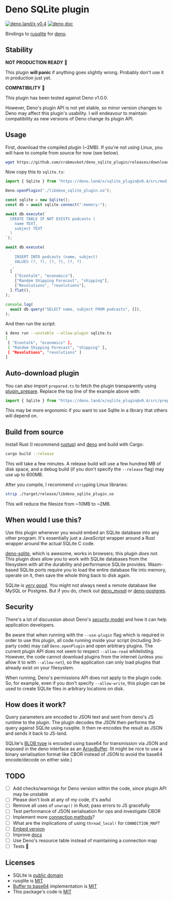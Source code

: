 # Deno SQLite plugin

<a href="https://deno.land/x/sqlite_plugin@v0.4"><img src="https://img.shields.io/badge/deno.land%2Fx-v0.4-yellow" alt="deno.land/x v0.4"></a>
<a href="https://doc.deno.land/https/deno.land/x/sqlite_plugin/src/mod.ts"><img src="https://doc.deno.land/badge.svg" alt="deno doc"></a>

Bindings to [rusqlite](https://github.com/jgallagher/rusqlite) for [deno](https://deno.land).

## Stability

**NOT PRODUCTION READY** :rotating_light:

This plugin **will panic** if anything goes slightly wrong.
Probably don't use it in production just yet.

**COMPATIBILITY** 🦕

This plugin has been tested against Deno v1.0.0.

However, Deno's plugin API is not yet stable, so minor version changes to Deno may affect this plugin's usability.
I will endeavour to maintain compatibility as new versions of Deno change its plugin API.

## Usage

First, download the compiled plugin (~2MB).
If you're not using Linux, you will have to compile from source for now (see below).

```bash
wget https://github.com/crabmusket/deno_sqlite_plugin/releases/download/v0.4/libdeno_sqlite_plugin.so
```

Now copy this to `sqlite.ts`:

```ts
import { Sqlite } from "https://deno.land/x/sqlite_plugin@v0.4/src/mod.ts";

Deno.openPlugin("./libdeno_sqlite_plugin.so");

const sqlite = new Sqlite();
const db = await sqlite.connect(":memory:");

await db.execute(`
  CREATE TABLE IF NOT EXISTS podcasts (
    name TEXT,
    subject TEXT
  )
`);

await db.execute(
  `
    INSERT INTO podcasts (name, subject)
    VALUES (?, ?), (?, ?), (?, ?)
  `,
  [
    ["Econtalk", "economics"],
    ["Random Shipping Forecast", "shipping"],
    ["Revolutions", "revolutions"],
  ].flat(),
);

console.log(
  await db.query("SELECT name, subject FROM podcasts", []),
);

```

And then run the script:

```bash
$ deno run --unstable --allow-plugin sqlite.ts
[
 [ "Econtalk", "economics" ],
 [ "Random Shipping Forecast", "shipping" ],
 [ "Revolutions", "revolutions" ]
]
```

## Auto-download plugin

You can also import `prepared.ts` to fetch the plugin transparently using [plugin_prepare](https://github.com/manyuanrong/deno-plugin-prepare).
Replace the top line of the example above with:

```ts
import { Sqlite } from "https://deno.land/x/sqlite_plugin@v0.4/src/prepared.ts";
```

This may be more ergonomic if you want to use Sqlite in a library that others will depend on.

## Build from source

Install Rust (I recommend [rustup](https://rustup.rs/)) and [deno](https://deno.land/#install) and build with Cargo:

```bash
cargo build --release
```

This will take a few minutes.
A release build will use a few hundred MB of disk space, and a debug build (if you don't specify the `--release` flag) may use up to 600MB.

After you compile, I recommend `strip`ping Linux libraries:

```bash
strip ./target/release/libdeno_sqlite_plugin.so
```

This will reduce the filesize from ~10MB to ~2MB.

## When would I use this?

Use this plugin whenever you would embed an SQLite database into any other program.
It's essentially just a JavaScript wrapper around a Rust wrapper around the actual SQLite C code.

[deno-sqlite](https://github.com/dyedgreen/deno-sqlite), which is awesome, works in browsers; this plugin _does not_.
This plugin _does_ allow you to work with SQLite databases from the filesystem with all the durability and performance SQLite provides.
Wasm-based SQLite ports require you to load the entire database file into memory, operate on it, then save the whole thing back to disk again.

SQLite is [_very good_](https://sqlite.org/testing.html).
You might not always need a remote database like MySQL or Postgres.
But if you do, check out [deno_mysql](https://github.com/manyuanrong/deno_mysql) or [deno-postgres](https://github.com/buildondata/deno-postgres).

## Security

There's a lot of discussion about Deno's [security model](https://deno.land/manual/getting_started/permissions) and how it can help application developers.

Be aware that when running with the `--use-plugin` flag which is required in order to use this plugin, all code running inside your script (including 3rd-party code) may call `Deno.openPlugin` and open arbitrary plugins.
The current plugin API does not seem to respect `--allow-read` whitelisting.
However, the code cannot download plugins from the internet (unless you allow it to with `--allow-net`), so the application can only load plugins that already exist on your filesystem.

When running, Deno's permissions API does not apply to the plugin code.
So, for example, even if you don't specify `--allow-write`, this plugin can be used to create SQLite files in arbitrary locations on disk.

## How does it work?

Query parameters are encoded to JSON text and sent from deno's JS runtime to the plugin.
The plugin decodes the JSON then performs the query against SQLite using rusqlite.
It then re-encodes the result as JSON and sends it back to JS-land.

SQLite's [BLOB type](https://www.sqlite.org/datatype3.html) is encoded using base64 for transmission via JSON and exposed in the deno interface as an [ArrayBuffer](https://developer.mozilla.org/en-US/docs/Web/JavaScript/Reference/Global_Objects/ArrayBuffer).
(It might be nice to use a binary serialisation format like CBOR instead of JSON to avoid the base64 encode/decode on either side.)

## TODO

- [ ] Add checks/warnings for Deno version within the code, since plugin API may be unstable
- [ ] Please don't look at any of my code, it's awful
- [ ] Remove all uses of `unwrap()` in Rust; pass errors to JS gracefully
- [ ] Test performance of JSON serialisation for ops and investigate CBOR
- [ ] Implement more [connection methods](https://docs.rs/rusqlite/0.21.0/rusqlite/struct.Connection.html)?
- [ ] What are the implications of using `thread_local!` for `CONNECTION_MAP`?
- [ ] [Embed version](https://stackoverflow.com/a/27841363)
- [ ] Improve [docs](https://doc.deno.land/https/raw.githubusercontent.com/crabmusket/deno_sqlite_plugin/master/src/mod.ts)
- [ ] Use Deno's resource table instead of maintaining a connection map
- [ ] Tests 😬

## Licenses

* SQLite is [public domain](https://sqlite.org/copyright.html)
* rusqlite is [MIT](https://github.com/jgallagher/rusqlite/blob/master/LICENSE)
* [Buffer to base64](./src/bufferToBase64.js) implementation is [MIT](https://gist.githubusercontent.com/jonleighton/958841/raw/fb05a8632efb75d85d43deb593df04367ce48371/base64ArrayBuffer.js)
* This package's code is [MIT](./LICENSE)
